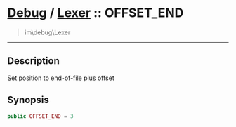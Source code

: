 # [Debug](debug.md) / [Lexer](debug-Lexer.md) :: OFFSET_END
 > im\debug\Lexer
____

## Description
Set position to end-of-file plus offset

## Synopsis
```php
public OFFSET_END = 3
```
